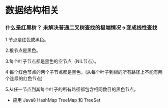 # 数据结构相关

### 什么是红黑树？ 未解决普通二叉树查找的极端情况->变成线性查找

1.节点是红色或黑色。

2.根节点是黑色。

3.每个叶子节点都是黑色的空节点（NIL节点）。

4 每个红色节点的两个子节点都是黑色。(从每个叶子到根的所有路径上不能有两个连续的红色节点)

5.从任一节点到其每个叶子的所有路径都包含相同数目的黑色节点。

- 应用 Java8 HashMap TreeMap 和 TreeSet